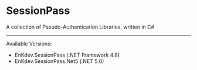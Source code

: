 # SessionPass
A collection of Pseudo-Authentication Libraries, written in C#

---
Available Versions:
- EnKdev.SessionPass (.NET Framework 4.8)
- EnKdev.SessionPass.Net5 (.NET 5.0)